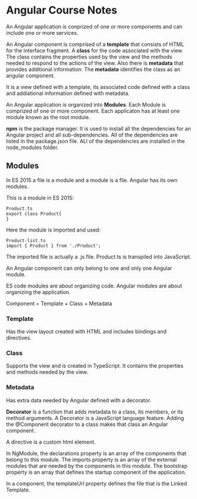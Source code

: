 # Angular Course Notes #

An Angular application is conprized of one or more components and can include one or more services.

An Angular component is comprised of a **template** that consists of HTML for the interface fragment. A **class** for the code associated with the view. The class contains the properties used by the view and the methods needed to respond to the actions of the view. Also there is **metadata** that provides additional information. The **metadata** identifies the class as an angular component.

It is a view defined with a template, its associated code defined with a class and addiational information defined with metadata.

An Angular application is organized into **Modules**. Each Module is comprized of one or more component. Each applicaton has at least one module known as the root module.

**npm** is the package manager. It is used to install all the dependencies for an Angular project and all sub-dependencies. All of the dependencies are listed in the package.json file. ALl of the dependencies are installed in the node_modules folder.

## Modules ##
In ES 2015 a file is a module and a module is a file. Angular has its own modules.

This is a module in ES 2015:

    Product.ts
    export class Product{
    }

Here the module is imported and used:

    Product-list.ts
    import { Product } from './Product';
    
The imported file is actually a .js file. Product.ts is transpiled into JavaScript.

An Angular component can only belong to one and only one Angular module.

ES code modules are about organizing code. Angular modules are about organizing the application.

Component = Template + Class + Metadata

### Template ###
Has the view layout created with HTML and includes bindings and directives. 
### Class ###
Supports the view and is created in TypeScript. It contains the properties and methods needed by the view. 
### Metadata ###
Has extra data needed by Angular defined with a decorator.

**Decorator** is a function that adds metadata to a class, its members, or its method arguments. A Decorator is a JavaScript language feature. Adding the @Component decorator to a class makes that class an Angular component.

A directive is a custom html element.

In NgModule, the declarations property is an array of the components that belong to this module. The imports property is an array of the external modules that are needed by the components in this module. The bootstrap property is an array that defines the startup component of the application.

In a component, the templateUrl property defines the file that is the Linked Template.





